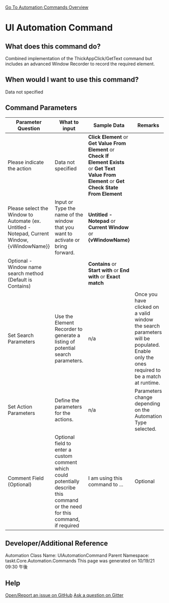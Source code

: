 <!--TITLE: UI Automation Command -->
<!-- SUBTITLE: a command in the Input Commands group. -->
[Go To Automation Commands Overview](/automation-commands.md)


# UI Automation Command


## What does this command do?
Combined implementation of the ThickAppClick/GetText command but includes an advanced Window Recorder to record the required element.


## When would I want to use this command?
Data not specified


## Command Parameters
| Parameter Question   	| What to input  	|  Sample Data 	| Remarks  	|
| ---                    | ---               | ---           | ---       |
|Please indicate the action|Data not specified|**Click Element** or **Get Value From Element** or **Check If Element Exists** or **Get Text Value From Element** or **Get Check State From Element**||
|Please select the Window to Automate (ex. Untitled - Notepad, Current Window, {vWindowName}}|Input or Type the name of the window that you want to activate or bring forward.|**Untitled - Notepad** or **Current Window** or **{vWindowName}**||
|Optional - Window name search method (Default is Contains)||**Contains** or **Start with** or **End with** or **Exact match**||
|Set Search Parameters|Use the Element Recorder to generate a listing of potential search parameters.|n/a|Once you have clicked on a valid window the search parameters will be populated.  Enable only the ones required to be a match at runtime.|
|Set Action Parameters|Define the parameters for the actions.|n/a|Parameters change depending on the Automation Type selected.|
|Comment Field (Optional)|Optional field to enter a custom comment which could potentially describe this command or the need for this command, if required|I am using this command to ...|Optional|














## Developer/Additional Reference
Automation Class Name: UIAutomationCommand
Parent Namespace: taskt.Core.Automation.Commands
This page was generated on 10/19/21 09:30 午後


## Help
[Open/Report an issue on GitHub](https://github.com/saucepleez/taskt/issues/new)
[Ask a question on Gitter](https://gitter.im/taskt-rpa/Lobby)
